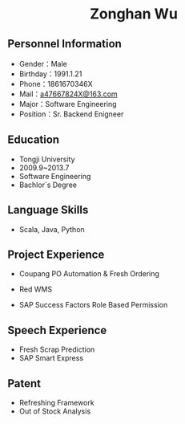  <center>
     <h1>Zonghan Wu</h1>
 </center>

## Personnel Information 

* Gender：Male
* Birthday：1991.1.21  
* Phone：1861670346X 
* Mail：a47667824X@163.com    
* Major：Software Engineering 
* Position：Sr. Backend Enigneer

## Education
         
* Tongji University
* 2009.9~2013.7
* Software Engineering
* Bachlor`s Degree

## Language Skills

* Scala, Java, Python

## Project Experience

* Coupang
PO Automation & Fresh Ordering

* Red
WMS

* SAP Success Factors
Role Based Permission

## Speech Experience
* Fresh Scrap Prediction
* SAP Smart Express

## Patent
* Refreshing Framework
* Out of Stock Analysis
